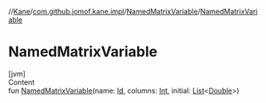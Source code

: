 //[Kane](../../index.md)/[com.github.jomof.kane.impl](../index.md)/[NamedMatrixVariable](index.md)/[NamedMatrixVariable](-named-matrix-variable.md)



# NamedMatrixVariable  
[jvm]  
Content  
fun [NamedMatrixVariable](-named-matrix-variable.md)(name: [Id](../index.md#%5Bcom.github.jomof.kane.impl%2FId%2F%2F%2FPointingToDeclaration%2F%5D%2FClasslikes%2F-528454306), columns: [Int](https://kotlinlang.org/api/latest/jvm/stdlib/kotlin/-int/index.html), initial: [List](https://kotlinlang.org/api/latest/jvm/stdlib/kotlin.collections/-list/index.html)<[Double](https://kotlinlang.org/api/latest/jvm/stdlib/kotlin/-double/index.html)>)  



